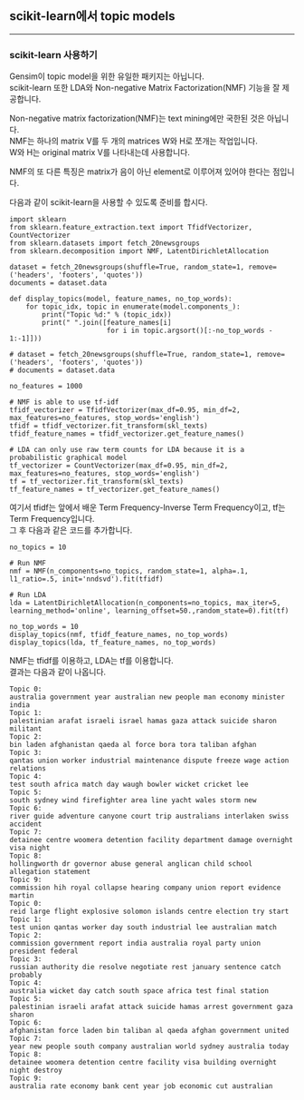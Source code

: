 ## scikit-learn에서 topic models
---

### scikit-learn 사용하기
Gensim이 topic model을 위한 유일한 패키지는 아닙니다.   
scikit-learn 또한 LDA와 Non-negative Matrix Factorization(NMF) 기능을 잘 제공합니다.   

Non-negative matrix factorization(NMF)는 text mining에만 국한된 것은 아닙니다.   
NMF는 하나의 matrix V를 두 개의 matrices W와 H로 쪼개는 작업입니다.   
W와 H는 original matrix V를 나타내는데 사용합니다.   

NMF의 또 다른 특징은 matrix가 음이 아닌 element로 이루어져 있어야 한다는 점입니다.   

다음과 같이 scikit-learn을 사용할 수 있도록 준비를 합시다.   

```
import sklearn
from sklearn.feature_extraction.text import TfidfVectorizer, CountVectorizer
from sklearn.datasets import fetch_20newsgroups
from sklearn.decomposition import NMF, LatentDirichletAllocation

dataset = fetch_20newsgroups(shuffle=True, random_state=1, remove=('headers', 'footers', 'quotes'))
documents = dataset.data

def display_topics(model, feature_names, no_top_words):
    for topic_idx, topic in enumerate(model.components_):
        print("Topic %d:" % (topic_idx))
        print(" ".join([feature_names[i]
                        for i in topic.argsort()[:-no_top_words - 1:-1]]))

# dataset = fetch_20newsgroups(shuffle=True, random_state=1, remove=('headers', 'footers', 'quotes'))
# documents = dataset.data

no_features = 1000

# NMF is able to use tf-idf
tfidf_vectorizer = TfidfVectorizer(max_df=0.95, min_df=2, max_features=no_features, stop_words='english')
tfidf = tfidf_vectorizer.fit_transform(skl_texts)
tfidf_feature_names = tfidf_vectorizer.get_feature_names()

# LDA can only use raw term counts for LDA because it is a probabilistic graphical model
tf_vectorizer = CountVectorizer(max_df=0.95, min_df=2, max_features=no_features, stop_words='english')
tf = tf_vectorizer.fit_transform(skl_texts)
tf_feature_names = tf_vectorizer.get_feature_names()
```

여기서 tfidf는 앞에서 배운 Term Frequency-Inverse Term Frequency이고, tf는 Term Frequency입니다.   
그 후 다음과 같은 코드를 추가합니다.   

```
no_topics = 10

# Run NMF
nmf = NMF(n_components=no_topics, random_state=1, alpha=.1, l1_ratio=.5, init='nndsvd').fit(tfidf)

# Run LDA
lda = LatentDirichletAllocation(n_components=no_topics, max_iter=5, learning_method='online', learning_offset=50.,random_state=0).fit(tf)

no_top_words = 10
display_topics(nmf, tfidf_feature_names, no_top_words)
display_topics(lda, tf_feature_names, no_top_words)
```

NMF는 tfidf를 이용하고, LDA는 tf를 이용합니다.   
결과는 다음과 같이 나옵니다.   

```
Topic 0:
australia government year australian new people man economy minister india
Topic 1:
palestinian arafat israeli israel hamas gaza attack suicide sharon militant
Topic 2:
bin laden afghanistan qaeda al force bora tora taliban afghan
Topic 3:
qantas union worker industrial maintenance dispute freeze wage action relations
Topic 4:
test south africa match day waugh bowler wicket cricket lee
Topic 5:
south sydney wind firefighter area line yacht wales storm new
Topic 6:
river guide adventure canyone court trip australians interlaken swiss accident
Topic 7:
detainee centre woomera detention facility department damage overnight visa night
Topic 8:
hollingworth dr governor abuse general anglican child school allegation statement
Topic 9:
commission hih royal collapse hearing company union report evidence martin
Topic 0:
reid large flight explosive solomon islands centre election try start
Topic 1:
test union qantas worker day south industrial lee australian match
Topic 2:
commission government report india australia royal party union president federal
Topic 3:
russian authority die resolve negotiate rest january sentence catch probably
Topic 4:
australia wicket day catch south space africa test final station
Topic 5:
palestinian israeli arafat attack suicide hamas arrest government gaza sharon
Topic 6:
afghanistan force laden bin taliban al qaeda afghan government united
Topic 7:
year new people south company australian world sydney australia today
Topic 8:
detainee woomera detention centre facility visa building overnight night destroy
Topic 9:
australia rate economy bank cent year job economic cut australian
```
